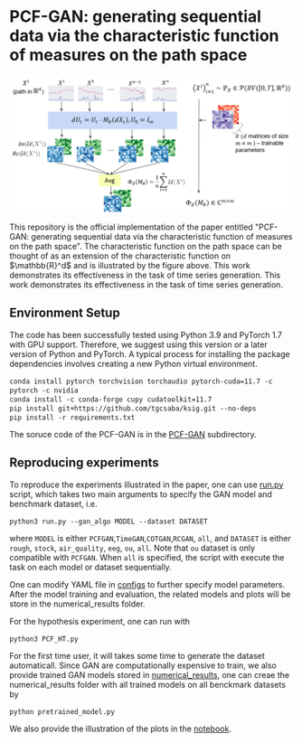 PCF-GAN: generating sequential data via the characteristic function of measures on the path space
========================================
<p align="center">
<img align="middle" src="./notebooks/PCF_score_plot_v4.png" width="666" />
</p>
This repository is the official implementation of the paper entitled "PCF-GAN: generating sequential data via the characteristic function of measures on the path space". The characteristic function on the path space can be thought of as an extension of the characteristic function on $\mathbb{R}^d$ and is illustrated by the figure above. This work demonstrates its effectiveness in the task of time series generation. This work demonstrates its effectiveness in the task of time series generation.   

## Environment Setup
The code has been successfully tested using Python 3.9 and PyTorch 1.7 with GPU support. Therefore, we suggest using this version or a later version of Python and PyTorch. A typical process for installing the package dependencies involves creating a new Python virtual environment.

```console
conda install pytorch torchvision torchaudio pytorch-cuda=11.7 -c pytorch -c nvidia
conda install -c conda-forge cupy cudatoolkit=11.7
pip install git+https://github.com/tgcsaba/ksig.git --no-deps
pip install -r requirements.txt
```
The soruce code of the PCF-GAN is in the [PCF-GAN](src/PCFGAN/) subdirectory.

## Reproducing experiments
 To reproduce the experiments illustrated in the paper, one can use [run.py](run.py) script, which takes two main arguments to specify the GAN model and benchmark dataset, i.e. 
 ```console
 python3 run.py --gan_algo MODEL --dataset DATASET
 ```   
 where `MODEL` is either `PCFGAN`,`TimeGAN`,`COTGAN`,`RCGAN`, `all`, and `DATASET` is either `rough`, `stock`, `air_quality`, `eeg`, `ou`, `all`. Note that `ou` dataset is only compatible with `PCFGAN`. When `all` is specified, the script with execute the task on each model or dataset sequentially.
 
 One can modify YAML file in [configs](configs/) to further specify model parameters. After the model training and evaluation, the related models and plots will be store in the numerical_results folder.

For the hypothesis experiment, one can run with
```console
python3 PCF_HT.py
```
 For the first time user, it will takes some time to generate the dataset automaticall. Since GAN are computationally expensive to train, we also provide trained GAN models stored in [numerical_results](numerical_reuslts.zip), one can creae the numerical_results folder with all trained models on all benckmark datasets by
 ```console
python pretrained_model.py
 ```
 
 We also provide the illustration of the plots in the [notebook](notebooks/numerical.ipynb).
